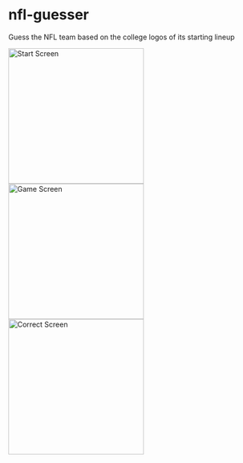 # nfl-guesser
Guess the NFL team based on the college logos of its starting lineup

<p float="left">
  <img src="https://user-images.githubusercontent.com/101239062/158306779-d2660fbc-64c3-4cb2-931a-110855a9fe4f.png" alt="Start Screen" width="270"/>
  <img src="https://user-images.githubusercontent.com/101239062/158305125-b8b30b15-8c28-4cdb-9002-6dcdbb69d59b.png" alt="Game Screen" width="270"/>
  <img src="https://user-images.githubusercontent.com/101239062/158306924-852259d2-b7a0-4309-9b37-11f8072a858e.png" alt="Correct Screen" width="270"/>
</p>

